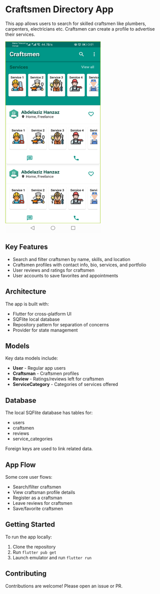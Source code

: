 # Craftsmen Directory App

This app allows users to search for skilled craftsmen like plumbers, carpenters, electricians etc. Craftsmen can create a profile to advertise their services.

<img src="screenshots/craftsmen_screen.jpg" alt="Craftsmen Screen" width="300" height="600"/>

## Key Features

- Search and filter craftsmen by name, skills, and location
- Craftsmen profiles with contact info, bio, services, and portfolio
- User reviews and ratings for craftsmen
- User accounts to save favorites and appointments

## Architecture

The app is built with:

- Flutter for cross-platform UI
- SQFlite local database 
- Repository pattern for separation of concerns
- Provider for state management

## Models

Key data models include:

- **User** - Regular app users
- **Craftsman** - Craftsmen profiles
- **Review** - Ratings/reviews left for craftsmen 
- **ServiceCategory** - Categories of services offered

## Database

The local SQFlite database has tables for:

- users
- craftsmen
- reviews
- service_categories

Foreign keys are used to link related data.

## App Flow

Some core user flows:

- Search/filter craftsmen
- View craftsman profile details
- Register as a craftsman
- Leave reviews for craftsmen
- Save/favorite craftsmen

## Getting Started

To run the app locally:

1. Clone the repository
2. Run `flutter pub get`
3. Launch emulator and run `flutter run`

## Contributing

Contributions are welcome! Please open an issue or PR.

